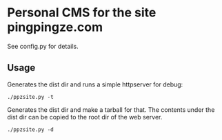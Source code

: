 # Personal CMS for the site pingpingze.com

See config.py for details.

## Usage

Generates the dist dir and runs a simple httpserver for debug:

```
./ppzsite.py -t
```

Generates the dist dir and make a tarball for that. The contents under the dist dir can be copied to the root dir of the web server.

```
./ppzsite.py -d
```
